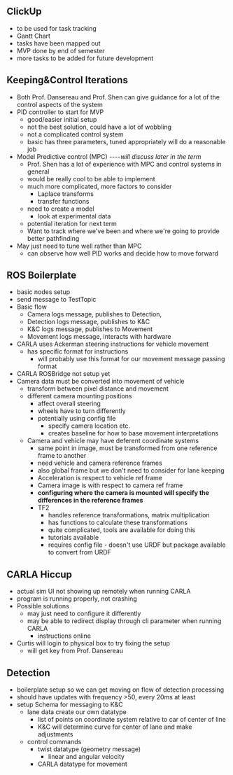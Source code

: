## ClickUp
- to be used for task tracking
- Gantt Chart
- tasks have been mapped out
- MVP done by end of semester
- more tasks to be added for future development

## Keeping&Control Iterations
- Both Prof. Dansereau and Prof. Shen can give guidance for a lot of the control aspects of the system
- PID controller to start for MVP
	- good/easier initial setup
	- not the best solution, could have a lot of wobbling
	- not a complicated control system
	- basic has three parameters, tuned appropriately will do a reasonable job
- Model Predictive control (MPC) ----*will discuss later in the term*
	- Prof. Shen has a lot of experience with MPC and control systems in general
	- would be really cool to be able to implement
	- much more complicated, more factors to consider
		- Laplace transforms
		- transfer functions
	- need to create a model
		- look at experimental data
	- potential iteration for next term
	- Want to track where we've been and where we're going to provide better pathfinding
- May just need to tune well rather than MPC
	- can observe how well PID works and decide how to move forward

## ROS Boilerplate
- basic nodes setup
- send message to TestTopic
- Basic flow
	- Camera logs message, publishes to Detection, 
	- Detection logs message, publishes to K&C
	- K&C logs message, publishes to Movement
	- Movement logs message, interacts with hardware
- CARLA uses Ackerman steering instructions for vehicle movement
	- has specific format for instructions
		- will probably use this format for our movement message passing format
- CARLA ROSBridge not setup yet
- Camera data must be converted into movement of vehicle
	- transform between pixel distance and movement
	- different camera mounting positions
		- affect overall steering
		- wheels have to turn differently
		- potentially using config file
			- specify camera location etc.
			- creates baseline for how to base movement interpretations
	- Camera and vehicle may have deferent coordinate systems
		- same point in image, must be transformed from one reference frame to another
		- need vehicle and camera reference frames
		- also global frame but we don't need to consider for lane keeping
		- Acceleration is respect to vehicle ref frame
		- Camera image is with respect to camera ref frame
		- **configuring where the camera is mounted will specify the differences in the reference frames**
		- TF2
			- handles reference transformations, matrix multiplication
			- has functions to calculate these transformations
			- quite complicated, tools are available for doing this
			- tutorials available
			- requires config file - doesn't use URDF but package available to convert from URDF

## CARLA Hiccup
-  actual sim UI not showing up remotely when running CARLA
- program is running properly, not crashing
- Possible solutions
	- may just need to configure it differently
	- may be able to redirect display through cli parameter when running CARLA
		- instructions online
- Curtis will login to physical box to try fixing the setup
	- will get key from Prof. Dansereau

## Detection
- boilerplate setup so we can get moving on flow of detection processing
- should have updates with frequency >50, every 20ms at least
- setup Schema for messaging to K&C
	- lane data create our own datatype
		- list of points on coordinate system relative to car of center of line
		- K&C will determine curve for center of lane and make adjustments
	- control commands
		- twist datatype (geometry message)
			- linear and angular velocity
		- CARLA datatype for movement